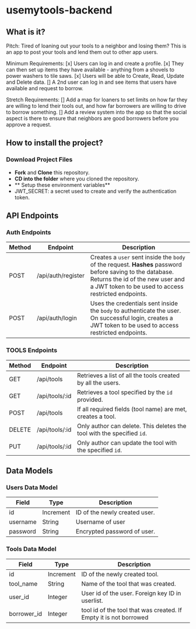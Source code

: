 # usemytools-backend

## What is it?

 Pitch: Tired of loaning out your tools to a neighbor and losing them? This is an app to post 
 your tools and lend them out to other app users.

 Minimum Requirements: 
 [x] Users can log in and create a profile. 
 [x] They can then set up items they have available - anything from a shovels to power washers to tile saws.
 [x] Users will be able to Create, Read, Update and Delete data. 
 [] A 2nd user can log in and see items that users have available and request to borrow.

 Stretch Requirements: 
 [] Add a map for loaners to set limits on how far they are willing to lend their tools out, and how far borrowers are willing to drive to borrow something. 
 [] Add a review system into the app so that the social aspect is there to ensure that neighbors are good borrowers before you approve a request.

## How to install the project?

### Download Project Files

- **Fork** and **Clone** this repository.
- **CD into the folder** where you cloned the repository.
- ** Setup these environment variables**
-   JWT_SECRET: a secret used to create and verify the authentication token.

## API Endpoints

### Auth Endpoints

| Method | Endpoint      | Description                                                                                                                                                                                          |
| ------ | ------------- | ---------------------------------------------------------------------------------------------------------------------------------------------------------------------------------------------------- |
| POST   | /api/auth/register | Creates a `user` sent inside the `body` of the request. **Hashes** password before saving to the database. Returns the id of the new user and a JWT token to be used to access restricted endpoints. |
| POST   | /api/auth/login    | Uses the credentials sent inside the `body` to authenticate the user. On successful login, creates a JWT token to be used to access restricted endpoints.                                            |

### TOOLS Endpoints

| Method | Endpoint           | Description                                                                                                                                                                                 |
| ------ | ------------------ | ------------------------------------------------------------------------------------------------------------------------------------------------------------------------------------------- |
| GET    | /api/tools  | Retrieves a list of all the tools created by all the users.                                                                                                                        |
| GET    | /api/tools/:id  | Retrieves a tool specified by the `id` provided.                                                                                                                                  |
| POST   | /api/tools  | If all required fields (tool name) are met, creates a tool.                                                                                                                              | 
| DELETE | /api/tools/:id  | Only author can delete. This deletes the tool with the specified `id`.                                                                                                                   |
| PUT    | /api/tools/:id  | Only author can update the tool with the specified `id`.                                                                                                                                |


## Data Models

### Users Data Model

| Field          | Type      | Description                                     |
| -------------- | --------- | ----------------------------------------------- |
| id             | Increment | ID of the newly created user.           |
| username       | String    | Username of user                                |
| password       | String    | Encrypted password of user.                     |

### Tools Data Model

| Field          | Type    | Description                                     |
| -------------- | --------- | ----------------------------------------------- |
| id             | Increment | ID of the newly created tool.                   |
| tool_name      | String    | Name of the tool that was created.              |
| user_id        | Integer   | User id of the user. Foreign key ID in userlist.|
| borrower_id    | Integer   | tool id of the tool that was created. If Empty it is not borrowed            |